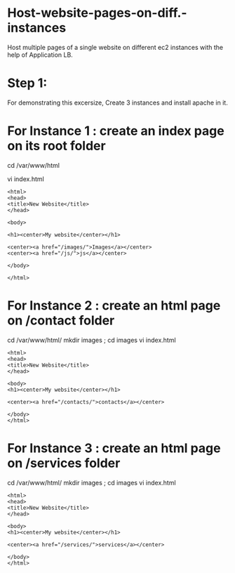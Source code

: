 # Host-website-pages-on-diff.-instances 
Host multiple pages of a single website on different ec2 instances with the help of Application LB.

# Step 1:
 For demonstrating this excersize, Create 3 instances and install apache in it.

 # For Instance 1 : create an index page on its root folder

 cd /var/www/html

 vi index.html
```
<html>
<head>
<title>New Website</title>
</head>

<body>

<h1><center>My website</center></h1>

<center><a href="/images/">Images</a></center>
<center><a href="/js/">js</a></center>

</body>

</html>
```
 # For Instance 2 : create an html page on /contact folder

cd /var/www/html/
mkdir images ; cd images
vi index.html

```
<html>
<head>
<title>New Website</title>
</head>

<body>
<h1><center>My website</center></h1>

<center><a href="/contacts/">contacts</a></center>

</body>
</html>
```

 # For Instance 3 : create an html page on /services folder

cd /var/www/html/
mkdir images ; cd images
vi index.html

```
<html>
<head>
<title>New Website</title>
</head>

<body>
<h1><center>My website</center></h1>

<center><a href="/services/">services</a></center>

</body>
</html>
```
